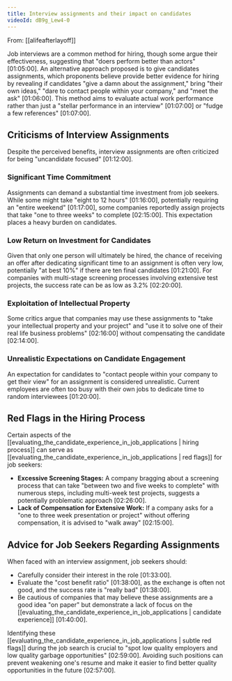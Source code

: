 ```yaml
---
title: Interview assignments and their impact on candidates
videoId: dB9g_Lew4-0
---
```


From: [[alifeafterlayoff]] <br/> 

Job interviews are a common method for hiring, though some argue their effectiveness, suggesting that "doers perform better than actors" <a class="yt-timestamp" data-t="01:05:00">[01:05:00]</a>. An alternative approach proposed is to give candidates assignments, which proponents believe provide better evidence for hiring by revealing if candidates "give a damn about the assignment," bring "their own ideas," "dare to contact people within your company," and "meet the ask" <a class="yt-timestamp" data-t="01:06:00">[01:06:00]</a>. This method aims to evaluate actual work performance rather than just a "stellar performance in an interview" <a class="yt-timestamp" data-t="01:07:00">[01:07:00]</a> or "fudge a few references" <a class="yt-timestamp" data-t="01:07:00">[01:07:00]</a>.

## Criticisms of Interview Assignments

Despite the perceived benefits, interview assignments are often criticized for being "uncandidate focused" <a class="yt-timestamp" data-t="01:12:00">[01:12:00]</a>.

### Significant Time Commitment
Assignments can demand a substantial time investment from job seekers. While some might take "eight to 12 hours" <a class="yt-timestamp" data-t="01:16:00">[01:16:00]</a>, potentially requiring an "entire weekend" <a class="yt-timestamp" data-t="01:17:00">[01:17:00]</a>, some companies reportedly assign projects that take "one to three weeks" to complete <a class="yt-timestamp" data-t="02:15:00">[02:15:00]</a>. This expectation places a heavy burden on candidates.

### Low Return on Investment for Candidates
Given that only one person will ultimately be hired, the chance of receiving an offer after dedicating significant time to an assignment is often very low, potentially "at best 10%" if there are ten final candidates <a class="yt-timestamp" data-t="01:21:00">[01:21:00]</a>. For companies with multi-stage screening processes involving extensive test projects, the success rate can be as low as 3.2% <a class="yt-timestamp" data-t="02:20:00">[02:20:00]</a>.

### Exploitation of Intellectual Property
Some critics argue that companies may use these assignments to "take your intellectual property and your project" and "use it to solve one of their real life business problems" <a class="yt-timestamp" data-t="02:16:00">[02:16:00]</a> without compensating the candidate <a class="yt-timestamp" data-t="02:14:00">[02:14:00]</a>.

### Unrealistic Expectations on Candidate Engagement
An expectation for candidates to "contact people within your company to get their view" for an assignment is considered unrealistic. Current employees are often too busy with their own jobs to dedicate time to random interviewees <a class="yt-timestamp" data-t="01:20:00">[01:20:00]</a>.

## Red Flags in the Hiring Process

Certain aspects of the [[evaluating_the_candidate_experience_in_job_applications | hiring process]] can serve as [[evaluating_the_candidate_experience_in_job_applications | red flags]] for job seekers:

*   **Excessive Screening Stages:** A company bragging about a screening process that can take "between two and five weeks to complete" with numerous steps, including multi-week test projects, suggests a potentially problematic approach <a class="yt-timestamp" data-t="02:26:00">[02:26:00]</a>.
*   **Lack of Compensation for Extensive Work:** If a company asks for a "one to three week presentation or project" without offering compensation, it is advised to "walk away" <a class="yt-timestamp" data-t="02:15:00">[02:15:00]</a>.

## Advice for Job Seekers Regarding Assignments

When faced with an interview assignment, job seekers should:
*   Carefully consider their interest in the role <a class="yt-timestamp" data-t="01:33:00">[01:33:00]</a>.
*   Evaluate the "cost benefit ratio" <a class="yt-timestamp" data-t="01:38:00">[01:38:00]</a>, as the exchange is often not good, and the success rate is "really bad" <a class="yt-timestamp" data-t="01:38:00">[01:38:00]</a>.
*   Be cautious of companies that may believe these assignments are a good idea "on paper" but demonstrate a lack of focus on the [[evaluating_the_candidate_experience_in_job_applications | candidate experience]] <a class="yt-timestamp" data-t="01:40:00">[01:40:00]</a>.

Identifying these [[evaluating_the_candidate_experience_in_job_applications | subtle red flags]] during the job search is crucial to "spot low quality employers and low quality garbage opportunities" <a class="yt-timestamp" data-t="02:59:00">[02:59:00]</a>. Avoiding such positions can prevent weakening one's resume and make it easier to find better quality opportunities in the future <a class="yt-timestamp" data-t="02:57:00">[02:57:00]</a>.